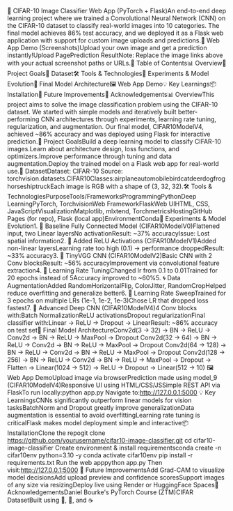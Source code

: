 🧠 CIFAR-10 Image Classifier Web App (PyTorch + Flask)An end-to-end deep learning project where we trained a Convolutional Neural Network (CNN) on the CIFAR-10 dataset to classify real-world images into 10 categories. The final model achieves 86% test accuracy, and we deployed it as a Flask web application with support for custom image uploads and predictions.📸 Web App Demo (Screenshots)Upload your own image and get a prediction instantly!Upload PagePrediction ResultNote: Replace the image links above with your actual screenshot paths or URLs.📌 Table of Contents📊 Overview🧠 Project Goals📁 Dataset🛠️ Tools & Technologies🧪 Experiments & Model Evolution🚀 Final Model Architecture🖼 Web App Demo💡 Key Learnings📦 Installation🧩 Future Improvements🙌 Acknowledgements📊 OverviewThis project aims to solve the image classification problem using the CIFAR-10 dataset. We started with simple models and iteratively built better-performing CNN architectures through experiments, learning rate tuning, regularization, and augmentation. Our final model, CIFAR10ModelV4, achieved ~86% accuracy and was deployed using Flask for interactive prediction.🧠 Project GoalsBuild a deep learning model to classify CIFAR-10 images.Learn about architecture design, loss functions, and optimizers.Improve performance through tuning and data augmentation.Deploy the trained model on a Flask web app for real-world use.📁 DatasetDataset: CIFAR-10 Source: torchvision.datasets.CIFAR10Classes:airplaneautomobilebirdcatdeerdogfroghorseshiptruckEach image is RGB with a shape of (3, 32, 32).🛠️ Tools & TechnologiesPurposeTools/FrameworksProgrammingPythonDeep LearningPyTorch, TorchvisionWeb FrameworkFlaskWeb UIHTML, CSS, JavaScriptVisualizationMatplotlib, mlxtend, TorchmetricsHostingGitHub Pages (for repo), Flask (local app)EnvironmentConda🧪 Experiments & Model Evolution1. 🧱 Baseline Fully Connected Model (CIFAR10ModelV0)Flattened input, two Linear layersNo activationResult: ~37% accuracyIssue: Lost spatial information2. 🔁 Added ReLU Activations (CIFAR10ModelV1)Added non-linear layersLearning rate too high (0.1) → performance droppedResult: ~33% accuracy3. 🧠 TinyVGG CNN (CIFAR10ModelV2)Basic CNN with 2 Conv blocksResult: ~56% accuracyImprovement via convolutional feature extraction4. 🔧 Learning Rate TuningChanged lr from 0.1 to 0.01Trained for 20 epochs instead of 5Accuracy improved to ~60%5. 🌀 Data AugmentationAdded RandomHorizontalFlip, ColorJitter, RandomCropHelped reduce overfitting and generalize better6. 🔬 Learning Rate SweepTrained for 3 epochs on multiple LRs (1e-1, 1e-2, 1e-3)Chose LR that dropped loss fastest7. 🧠 Advanced Deep CNN (CIFAR10ModelV4)4 Conv blocks with:Batch NormalizationReLU activationsDropout regularizationFinal classifier with:Linear → ReLU → Dropout → LinearResult: ~86% accuracy on test set🚀 Final Model ArchitectureConv2d(3 → 32) → BN → ReLU → Conv2d → BN → ReLU → MaxPool → Dropout
Conv2d(32 → 64) → BN → ReLU → Conv2d → BN → ReLU → MaxPool → Dropout
Conv2d(64 → 128) → BN → ReLU → Conv2d → BN → ReLU → MaxPool → Dropout
Conv2d(128 → 256) → BN → ReLU → Conv2d → BN → ReLU → MaxPool → Dropout
→ Flatten → Linear(1024 → 512) → ReLU → Dropout → Linear(512 → 10)
🖼 Web App DemoUpload image via browserPrediction made using model_9 (CIFAR10ModelV4)Responsive UI using HTML/CSS/JSSimple REST API via FlaskTo run locally:python app.py
Navigate to:http://127.0.0.1:5000
💡 Key LearningsCNNs significantly outperform linear models for vision tasksBatchNorm and Dropout greatly improve generalizationData augmentation is essential to avoid overfittingLearning rate tuning is criticalFlask makes model deployment simple and interactive📦 InstallationClone the repogit clone https://github.com/yourusername/cifar10-image-classifier.git
cd cifar10-image-classifier
Create environment & install requirementsconda create -n cifar10env python=3.10 -y
conda activate cifar10env
pip install -r requirements.txt
Run the web apppython app.py
Then visit:http://127.0.0.1:5000
🧩 Future ImprovementsAdd Grad-CAM to visualize model decisionsAdd upload preview and confidence scoresSupport images of any size via resizingDeploy live using Render or HuggingFace Spaces🙌 AcknowledgementsDaniel Bourke's PyTorch Course (ZTM)CIFAR DatasetBuilt using 🧠, 🐍, and ☕